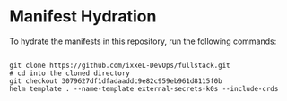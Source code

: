 
# Manifest Hydration

To hydrate the manifests in this repository, run the following commands:

```shell

git clone https://github.com/ixxeL-DevOps/fullstack.git
# cd into the cloned directory
git checkout 3079627df1dfadaaddc9e82c959eb961d8115f0b
helm template . --name-template external-secrets-k0s --include-crds
```